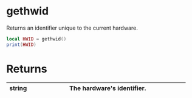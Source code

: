 # gethwid
Returns an identifier unique to the current hardware.
```lua
local HWID = gethwid()
print(HWID)
```
# Returns
| string&emsp;&emsp;&emsp;&emsp;&emsp;&emsp; | The hardware's identifier.&emsp;&emsp;&emsp;&emsp;&emsp;&emsp; |
| :-------- | :------- |

